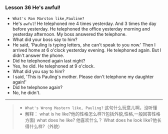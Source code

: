 ### Lesson 36 He's awful!

- `What's Ron Marston like,Pauline?`
- He's `awful`! He telephoned me 4 times yesterday. And 3 times the day before yesterday.
He telephoned the office yesterday morning and yesterday afternoon. 
My boss answered the telephone.
- What did your boss say to him?
- He said, 'Pauling is typing letters, she can't speak to you now.'
Then I arrived home at 6 o'clock yesterday evening.
He telephoned again. But I didn't answer the phone.
- Did he telephoned again last night?
- Yes, he did. He telephoned at 9 o'clock.
- What did you say to him?
- I said, 'This is Pauling's mother. Please don't telephone my daughter again!'
- Did he telephone again?
- No, he didn't.

---

> - `What's Wrong Mastern like, Pauling?` 这句什么玩意儿啊，没听懂
> - 解释： what is he like?他的性格怎么样?(包括外貌,性格,一般回答性格方面)
what does he like? 他喜欢什么？
What does he look like?他长得什么样?（外貌）
